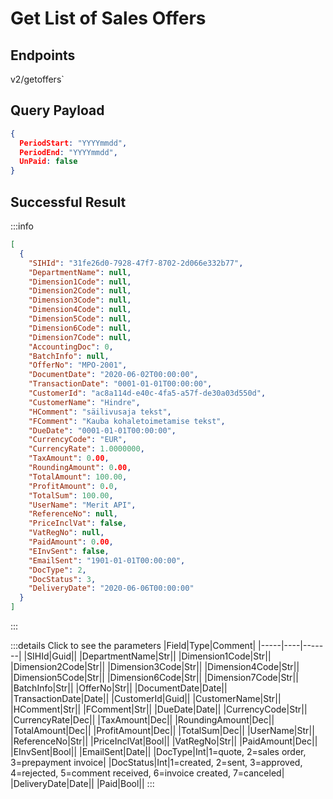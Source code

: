 # Get List of Sales Offers

## Endpoints

<!--@include: @/dist/md/api_url.md-->v2/getoffers`

## Query Payload

```json
{      
  PeriodStart: "YYYYmmdd",       
  PeriodEnd: "YYYYmmdd",       
  UnPaid: false
}

```

## Successful Result

:::info
```json
[
  {
    "SIHId": "31fe26d0-7928-47f7-8702-2d066e332b77",
    "DepartmentName": null,
    "Dimension1Code": null,
    "Dimension2Code": null,
    "Dimension3Code": null,
    "Dimension4Code": null,
    "Dimension5Code": null,
    "Dimension6Code": null,
    "Dimension7Code": null,
    "AccountingDoc": 0,
    "BatchInfo": null,
    "OfferNo": "MPO-2001",
    "DocumentDate": "2020-06-02T00:00:00",
    "TransactionDate": "0001-01-01T00:00:00",
    "CustomerId": "ac8a114d-e40c-4fa5-a57f-de30a03d550d",
    "CustomerName": "Hindre",
    "HComment": "säilivusaja tekst",
    "FComment": "Kauba kohaletoimetamise tekst",
    "DueDate": "0001-01-01T00:00:00",
    "CurrencyCode": "EUR",
    "CurrencyRate": 1.0000000,
    "TaxAmount": 0.00,
    "RoundingAmount": 0.00,
    "TotalAmount": 100.00,
    "ProfitAmount": 0.0,
    "TotalSum": 100.00,
    "UserName": "Merit API",
    "ReferenceNo": null,
    "PriceInclVat": false,
    "VatRegNo": null,
    "PaidAmount": 0.00,
    "EInvSent": false,
    "EmailSent": "1901-01-01T00:00:00",
    "DocType": 2,
    "DocStatus": 3,
    "DeliveryDate": "2020-06-06T00:00:00"
  }
]
```
:::

:::details Click to see the parameters
|Field|Type|Comment|
|-----|----|-------|
|SIHId|Guid||
|DepartmentName|Str||
|Dimension1Code|Str||
|Dimension2Code|Str||
|Dimension3Code|Str||
|Dimension4Code|Str||
|Dimension5Code|Str||
|Dimension6Code|Str||
|Dimension7Code|Str||
|BatchInfo|Str||
|OfferNo|Str||
|DocumentDate|Date||
|TransactionDate|Date||
|CustomerId|Guid||
|CustomerName|Str||
|HComment|Str||
|FComment|Str||
|DueDate|Date||
|CurrencyCode|Str||
|CurrencyRate|Dec||
|TaxAmount|Dec||
|RoundingAmount|Dec||
|TotalAmount|Dec||
|ProfitAmount|Dec||
|TotalSum|Dec||
|UserName|Str||
|ReferenceNo|Str||
|PriceInclVat|Bool||
|VatRegNo|Str||
|PaidAmount|Dec||
|EInvSent|Bool||
|EmailSent|Date||
|DocType|Int|1=quote, 2=sales order, 3=prepayment invoice|
|DocStatus|Int|1=created, 2=sent, 3=approved, 4=rejected, 5=comment received, 6=invoice created, 7=canceled|
|DeliveryDate|Date||
|Paid|Bool||
:::